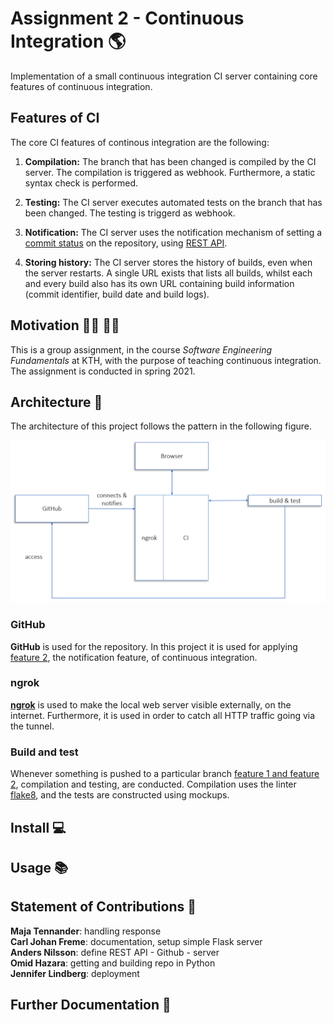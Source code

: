 # Assignment 2 - Continuous Integration :earth_americas:

Implementation of a small continuous integration CI server containing core features of continuous integration. 

## Features of CI

The core CI features of continous integration are the following: 

1. **Compilation:**
The branch that has been changed is compiled by the CI server. The compilation is triggered as webhook. Furthermore, a static syntax check is performed.

2. **Testing:**
The CI server executes automated tests on the branch that has been changed. The testing is triggerd as webhook. 

3. **Notification:**
The CI server uses the notification mechanism of setting a [commit status](https://docs.github.com/en/github/collaborating-with-issues-and-pull-requests/about-status-checks) on the repository, using [REST API](https://docs.github.com/en/rest/reference/repos#statuses).

4. **Storing history:**
The CI server stores the history of builds, even when the server restarts. A single URL exists that lists all builds, whilst each and every build also has its own URL containing build information (commit identifier, build date and build logs).

## Motivation :man_student: :woman_student:

This is a group assignment, in the course *Software Engineering Fundamentals* at KTH, with the purpose of teaching continuous integration. The assignment is conducted in spring 2021.  

## Architecture :bricks:

The architecture of this project follows the pattern in the following figure.

[![](architecture.PNG)](#Architecture)

### GitHub

**GitHub** is used for the repository. In this project it is used for applying [feature 2](#Features-of-CI), the notification feature, of continuous integration.

### ngrok

[**ngrok**](https://ngrok.com/docs) is used to make the local web server visible externally, on the internet. Furthermore, it is used in order to catch all HTTP traffic going via the tunnel. 

### Build and test

Whenever something is pushed to a particular branch [feature 1 and feature 2](#Features-of-CI), compilation and testing, are conducted. Compilation uses the linter [flake8](https://flake8.pycqa.org/en/latest/), and the tests are constructed using mockups. 

## Install :computer:

## Usage :books:

## Statement of Contributions :thought_balloon:

**Maja Tennander**: handling response<br/>
**Carl Johan Freme**: documentation, setup simple Flask server<br/>
**Anders Nilsson**: define REST API - Github - server<br/>
**Omid Hazara**: getting and building repo in Python<br/>
**Jennifer Lindberg**: deployment

## Further Documentation :open_file_folder:
